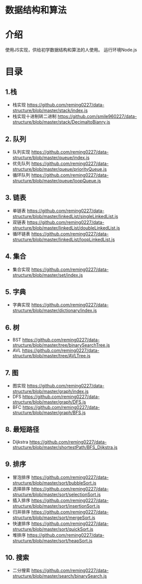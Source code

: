 # 数据结构和算法

# 介绍
使用JS实现，供给初学数据结构和算法的人使用。
运行环境Node.js

# 目录

## 1.栈
* 栈实现 https://github.com/reming0227/data-structure/blob/master/stack/index.js
* 栈实现十进制转二进制 https://github.com/smile960227/data-structure/blob/master/stack/DecimaltoBianry.js

## 2. 队列
* 队列实现 https://github.com/reming0227/data-structure/blob/master/queue/index.js
* 优先队列 https://github.com/reming0227/data-structure/blob/master/queue/priorityQueue.js
* 循环队列 https://github.com/reming0227/data-structure/blob/master/queue/loopQueue.js

## 3. 链表
* 单链表 https://github.com/reming0227/data-structure/blob/master/linkedList/singleLinkedList.js
* 双链表 https://github.com/reming0227/data-structure/blob/master/linkedList/doubleLinkedList.js
* 循环链表 https://github.com/reming0227/data-structure/blob/master/linkedList/loopLinkedList.js

## 4. 集合
* 集合实现 https://github.com/reming0227/data-structure/blob/master/set/index.js

## 5. 字典
* 字典实现 https://github.com/reming0227/data-structure/blob/master/dictionary/index.js

## 6. 树
* BST https://github.com/reming0227/data-structure/blob/master/tree/binarySearchTree.js
* AVL https://github.com/reming0227/data-structure/blob/master/tree/AVLTree.js

## 7. 图
* 图实现 https://github.com/reming0227/data-structure/blob/master/graph/index.js
* DFS https://github.com/reming0227/data-structure/blob/master/graph/DFS.js
* BFC https://github.com/reming0227/data-structure/blob/master/graph/BFS.js

## 8. 最短路径
* Dijkstra https://github.com/reming0227/data-structure/blob/master/shortestPath/BFS_Dijkstra.js

## 9. 排序
* 冒泡排序 https://github.com/reming0227/data-structure/blob/master/sort/bubbleSort.js
* 选择排序 https://github.com/reming0227/data-structure/blob/master/sort/selectionSort.js
* 插入排序 https://github.com/reming0227/data-structure/blob/master/sort/insertionSort.js
* 归并排序 https://github.com/reming0227/data-structure/blob/master/sort/mergeSort.js
* 快速排序 https://github.com/reming0227/data-structure/blob/master/sort/quickSort.js
* 堆排序 https://github.com/reming0227/data-structure/blob/master/sort/heapSort.js

## 10. 搜索
* 二分搜索 https://github.com/reming0227/data-structure/blob/master/search/binarySearch.js
